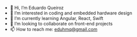 - 👋 Hi, I’m Eduardo Queiroz
- 👀 I’m interested in coding and embedded hardware design
- 🌱 I’m currently learning Angular, React, Swift
- 💞️ I’m looking to collaborate on front-end projects
- 📫 How to reach me: eduhmq@gmail.com

<!---
QueirozEdu/QueirozEdu is a ✨ special ✨ repository because its `README.md` (this file) appears on your GitHub profile.
You can click the Preview link to take a look at your changes.
--->
